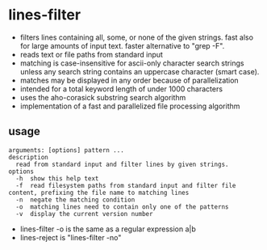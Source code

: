 # lines-filter
* filters lines containing all, some, or none of the given strings. fast also for large amounts of input text. faster alternative to "grep -F".
* reads text or file paths from standard input
* matching is case-insensitive for ascii-only character search strings unless any search string contains an uppercase character (smart case).
* matches may be displayed in any order because of parallelization
* intended for a total keyword length of under 1000 characters
* uses the aho-corasick substring search algorithm
* implementation of a fast and parallelized file processing algorithm

## usage
~~~
arguments: [options] pattern ...
description
  read from standard input and filter lines by given strings.
options
  -h  show this help text
  -f  read filesystem paths from standard input and filter file content, prefixing the file name to matching lines
  -n  negate the matching condition
  -o  matching lines need to contain only one of the patterns
  -v  display the current version number
~~~

* lines-filter -o is the same as a regular expression a|b
* lines-reject is "lines-filter -no"

